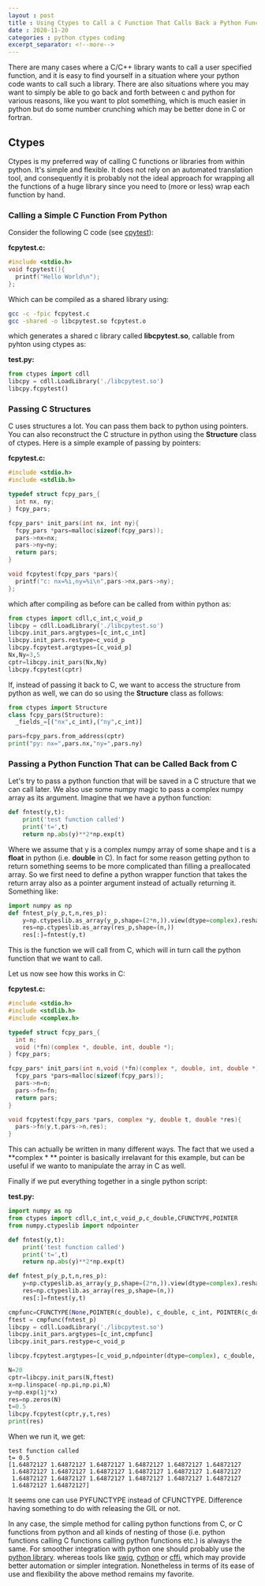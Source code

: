 ```yaml
---
layout : post
title : Using Ctypes to Call a C Function That Calls Back a Python Function.
date : 2020-11-20
categories : python ctypes coding
excerpt_separator: <!--more-->
---
```


There are many cases where a C/C++ library wants to call a user specified function, 
and it is easy to find yourself in a situation where your python code wants to call such a library.
There are also situations where you may want to simply be able to go back and forth between c and python
for various reasons, like you want to plot something, which is much easier in python but do some number crunching
which may be better done in C or fortran.

<!--more-->

## Ctypes

Ctypes is my preferred way of calling C functions or libraries from within python. It's simple and flexible. It does not rely on 
an automated translation tool, and consequently it is probably not the ideal approach for wrapping all the functions of a huge library
since you need to (more or less) wrap each function by hand.

### Calling a Simple C Function From Python

Consider the following C code (see [cpytest](https://github.com/gurcani/gurcani.github.io/tree/master/assets/examples/cpytest)):

**fcpytest.c:**
```c
#include <stdio.h>
void fcpytest(){
  printf("Hello World\n");
};
```

Which can be compiled as a shared library using:

```sh
gcc -c -fpic fcpytest.c
gcc -shared -o libcpytest.so fcpytest.o
```

which generates a shared c library called **libcpytest.so**, callable from pyhton using ctypes as:

**test.py:**
```py
from ctypes import cdll
libcpy = cdll.LoadLibrary('./libcpytest.so')
libcpy.fcpytest()
```

### Passing C Structures

C uses structures a lot. You can pass them back to python using pointers. You can also reconstruct the C structure
in python using the **Structure** class of ctypes. Here is a simple example of passing by pointers:

**fcpytest.c:**
```c
#include <stdio.h>
#include <stdlib.h>

typedef struct fcpy_pars_{
  int nx, ny;
} fcpy_pars;

fcpy_pars* init_pars(int nx, int ny){
  fcpy_pars *pars=malloc(sizeof(fcpy_pars));
  pars->nx=nx;
  pars->ny=ny;
  return pars;
}

void fcpytest(fcpy_pars *pars){
  printf("c: nx=%i,ny=%i\n",pars->nx,pars->ny);
};
```

which after compiling as before can be called from within python as:
```py
from ctypes import cdll,c_int,c_void_p
libcpy = cdll.LoadLibrary('./libcpytest.so')
libcpy.init_pars.argtypes=[c_int,c_int]
libcpy.init_pars.restype=c_void_p
libcpy.fcpytest.argtypes=[c_void_p]
Nx,Ny=3,5
cptr=libcpy.init_pars(Nx,Ny)
libcpy.fcpytest(cptr)
```

If, instead of passing it back to C, we want to access the structure from python as well, we can do so using the **Structure** class as follows:

```py
from ctypes import Structure
class fcpy_pars(Structure):
  _fields_=[("nx",c_int),("ny",c_int)]

pars=fcpy_pars.from_address(cptr)
print("py: nx=",pars.nx,"ny=",pars.ny)
```

### Passing a Python Function That can be Called Back from C

Let's try to pass a python function that will be saved in a C structure that we can call later. We also use some numpy magic to pass a complex numpy array as its argument. Imagine that we have a python function:

```py
def fntest(y,t):
    print('test function called')
    print('t=',t)
    return np.abs(y)**2*np.exp(t)
```

Where we assume that y is a complex numpy array of some shape and t is a **float** in python (i.e. **double** in C). 
In fact for some reason getting python to return something seems to be more complicated than filling a preallocated array. So we first need to define a python wrapper function that takes the return array also as a pointer argument
instead of actually returning it. Something like:

```py
import numpy as np
def fntest_p(y_p,t,n,res_p):
    y=np.ctypeslib.as_array(y_p,shape=(2*n,)).view(dtype=complex).reshape((n,))
    res=np.ctypeslib.as_array(res_p,shape=(n,))
    res[:]=fntest(y,t)
```

This is the function we will call from C, which will in turn call the python function that we want to call.

Let us now see how this works in C:

**fcpytest.c:**
```c
#include <stdio.h>
#include <stdlib.h>
#include <complex.h>

typedef struct fcpy_pars_{
  int n;
  void (*fn)(complex *, double, int, double *);
} fcpy_pars;

fcpy_pars* init_pars(int n,void (*fn)(complex *, double, int, double *)){
  fcpy_pars *pars=malloc(sizeof(fcpy_pars));
  pars->n=n;
  pars->fn=fn;
  return pars;
}

void fcpytest(fcpy_pars *pars, complex *y, double t, double *res){
  pars->fn(y,t,pars->n,res);
}
```
This can actually be written in many different ways. The fact that we used a **complex \* ** pointer is
basically irrelavant for this example, but can be useful if we wanto to manipulate the array in C as well.

Finally if we put everything together in a single python script:

**test.py:**
```py
import numpy as np
from ctypes import cdll,c_int,c_void_p,c_double,CFUNCTYPE,POINTER
from numpy.ctypeslib import ndpointer

def fntest(y,t):
    print('test function called')
    print('t=',t)
    return np.abs(y)**2*np.exp(t)

def fntest_p(y_p,t,n,res_p):
    y=np.ctypeslib.as_array(y_p,shape=(2*n,)).view(dtype=complex).reshape((n,))
    res=np.ctypeslib.as_array(res_p,shape=(n,))
    res[:]=fntest(y,t)

cmpfunc=CFUNCTYPE(None,POINTER(c_double), c_double, c_int, POINTER(c_double))
ftest = cmpfunc(fntest_p)
libcpy = cdll.LoadLibrary('./libcpytest.so')
libcpy.init_pars.argtypes=[c_int,cmpfunc]
libcpy.init_pars.restype=c_void_p

libcpy.fcpytest.argtypes=[c_void_p,ndpointer(dtype=complex), c_double, ndpointer(dtype=float)]

N=20
cptr=libcpy.init_pars(N,ftest)
x=np.linspace(-np.pi,np.pi,N)
y=np.exp(1j*x)
res=np.zeros(N)
t=0.5
libcpy.fcpytest(cptr,y,t,res)
print(res)
```
When we run it, we get:

    test function called
    t= 0.5
    [1.64872127 1.64872127 1.64872127 1.64872127 1.64872127 1.64872127
     1.64872127 1.64872127 1.64872127 1.64872127 1.64872127 1.64872127
     1.64872127 1.64872127 1.64872127 1.64872127 1.64872127 1.64872127
     1.64872127 1.64872127]
    
It seems one can use PYFUNCTYPE instead of CFUNCTYPE. Difference having something to do with releasing the 
GIL or not.

In any case, the simple method for calling python functions from C, or C functions from python and all kinds of
nesting of those (i.e. python functions calling C functions calling python functions etc.) is always the same. For smoother integration with python one should probably use the [python library](https://docs.python.org/3/extending/extending.html). whereas tools like [swig](http://www.swig.org/), [cython](https://cython.org/) or [cffi](https://cffi.readthedocs.io), which may provide better automation or simpler integration. Nonetheless in terms of its ease of use and flexibility the above method remains my favorite.



